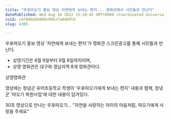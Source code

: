 ```yaml
---
title: "우포따오기 홍보 영상 자연에게 보내는 편지... 영화관에서 시민들과 만난다"
datePublished: Wed Aug 10 2022 15:28:45 GMT+0000 (Coordinated Universal Time)
cuid: cm704km5b000c09kz7w0409l8
slug: 4385

---
```



우포따오기 홍보 영상 '자연에게 보내는 편지'가 영화관 스크린광고를 통해 시민들과 만난다.

- 상영기간은 8월 9일부터 9월 8일까지이며,
- 상영 영화관은 대구와 경남지역 8개 영화관이다.

상영영화관

영상에는 창녕군 유어초등학교 학생이 '우포따오기에게 보내는 편지' 내용과 함께, 창녕군 '따오기 복원사업'에 대한 내용이 담겨있다.

30초 영상으로 만나는 우포따오기... "자연을 사랑하는 아이의 마음처럼, 따오기에게 사랑을 주세요"